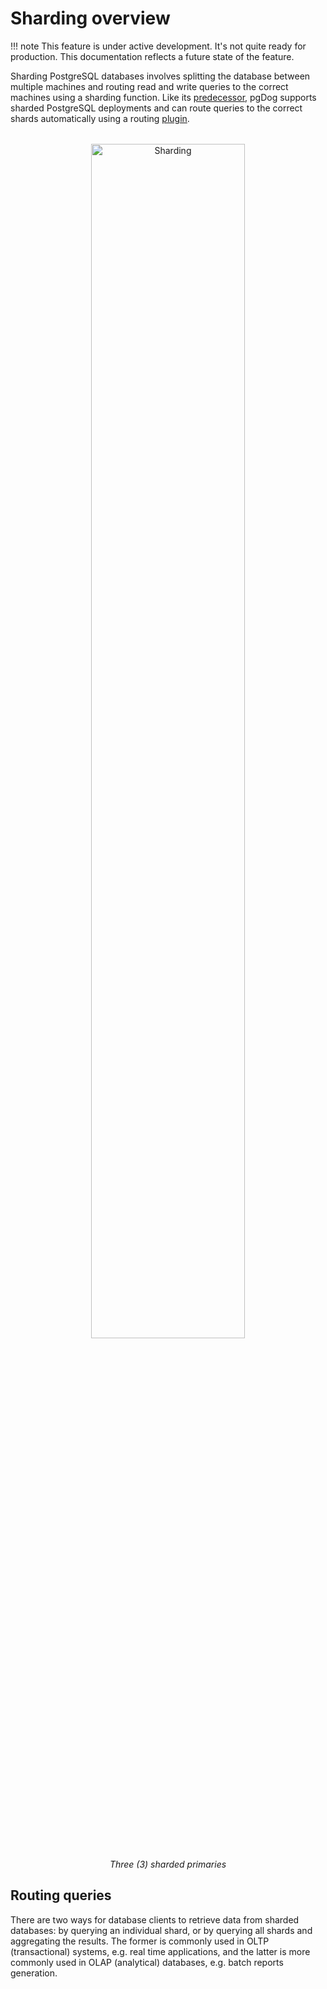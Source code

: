 # Sharding overview

!!! note
    This feature is under active development. It's not quite ready for production. This documentation
    reflects a future state of the feature.

Sharding PostgreSQL databases involves splitting the database between multiple machines and routing read
and write queries to the correct machines using a sharding function. Like its [predecessor](https://github.com/levkk/pgcat), pgDog supports sharded PostgreSQL deployments and can route queries to the correct shards automatically using a routing [plugin](../plugins/index.md).

<center style="margin-top: 2rem;">
    <img src="/images/sharding.png" width="70%" alt="Sharding" />
    <p><i>Three (3) sharded primaries</i></p>
</center>

## Routing queries

There are two ways for database clients to retrieve data from sharded databases: by querying an individual shard, or by querying all shards and aggregating the results. The former is commonly used in OLTP (transactional) systems, e.g. real time applications, and the latter is more commonly used in OLAP (analytical) databases, e.g. batch reports generation.
